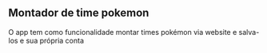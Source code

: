 <h2>Montador de time pokemon</h2>

<p>O app tem como funcionalidade montar times pokémon via website e salva-los e sua própria conta<p>
